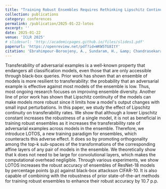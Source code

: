 ```yaml
---
title: "Training Robust Ensembles Requires Rethinking Lipschitz Continuity"
collection: publications
category: conferences
permalink: /publication/2025-01-22-lotos
excerpt: '' 
date: 2025-01-22
venue: 'ICLR 2025'
# slidesurl: 'http://academicpages.github.io/files/slides1.pdf'
paperurl: 'https://openreview.net/pdf?id=WKW5TG8ItY'
citation: 'Ebrahimpour-Boroojeny, A., Sundaram, H., &amp; Chandrasekaran, V. (2024). LOTOS: Layer-wise Orthogonalization for Training Robust Ensembles. arXiv preprint arXiv:2410.05136.'
---
```


Transferability of adversarial examples is a well-known property that endangers all classification models, even those that are only accessible through black-box queries. Prior work has shown that an ensemble of models is more resilient to transferability: the probability that an adversarial example is effective against most models of the ensemble is low. Thus, most ongoing research focuses on improving ensemble diversity. Another line of prior work has shown that Lipschitz continuity of the models can make models more robust since it limits how a model's output changes with small input perturbations. In this paper, we study the effect of Lipschitz continuity on transferability rates. We show that although a lower Lipschitz constant increases the robustness of a single model, it is not as beneficial in training robust ensembles as it increases the transferability rate of adversarial examples across models in the ensemble. Therefore, we introduce LOTOS, a new training paradigm for ensembles, which counteracts this adverse effect. It does so by promoting orthogonality among the top-k sub-spaces of the transformations of the corresponding affine layers of any pair of models in the ensemble. We theoretically show that k does not need to be large for convolutional layers, which makes the computational overhead negligible. Through various experiments, we show LOTOS increases the robust accuracy of ensembles of ResNet-18 models by percentage points (p.p) against black-box attackson CIFAR-10. It is also capable of combining with the robustness of prior state-of-the-art methods for training robust ensembles to enhance their robust accuracy by 10.7 p.p.
